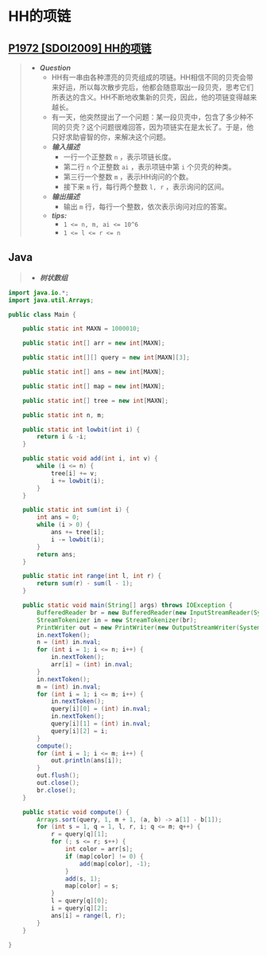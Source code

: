 # HH的项链

## [P1972 [SDOI2009] HH的项链](https://www.luogu.com.cn/problem/P1972)

> - ***Question***
>   - HH有一串由各种漂亮的贝壳组成的项链。HH相信不同的贝壳会带来好运，所以每次散步完后，他都会随意取出一段贝壳，思考它们所表达的含义。HH不断地收集新的贝壳，因此，他的项链变得越来越长。
>   - 有一天，他突然提出了一个问题：某一段贝壳中，包含了多少种不同的贝壳？这个问题很难回答，因为项链实在是太长了。于是，他只好求助睿智的你，来解决这个问题。
>   - ***输入描述***
>     - 一行一个正整数 `n` ，表示项链长度。
>     - 第二行 `n` 个正整数 `ai` ，表示项链中第 `i` 个贝壳的种类。
>     - 第三行一个整数 `m` ，表示HH询问的个数。
>     - 接下来 `m` 行，每行两个整数 `l, r` ，表示询问的区间。
>   - ***输出描述***
>     - 输出 `m` 行，每行一个整数，依次表示询问对应的答案。
>   - ***tips:***
>     - `1 <= n, m, ai <= 10^6`
>     - `1 <= l <= r <= n`

## Java

> - ***树状数组***

```java
import java.io.*;
import java.util.Arrays;

public class Main {

    public static int MAXN = 1000010;

    public static int[] arr = new int[MAXN];

    public static int[][] query = new int[MAXN][3];

    public static int[] ans = new int[MAXN];

    public static int[] map = new int[MAXN];

    public static int[] tree = new int[MAXN];

    public static int n, m;

    public static int lowbit(int i) {
        return i & -i;
    }

    public static void add(int i, int v) {
        while (i <= n) {
            tree[i] += v;
            i += lowbit(i);
        }
    }

    public static int sum(int i) {
        int ans = 0;
        while (i > 0) {
            ans += tree[i];
            i -= lowbit(i);
        }
        return ans;
    }

    public static int range(int l, int r) {
        return sum(r) - sum(l - 1);
    }

    public static void main(String[] args) throws IOException {
        BufferedReader br = new BufferedReader(new InputStreamReader(System.in));
        StreamTokenizer in = new StreamTokenizer(br);
        PrintWriter out = new PrintWriter(new OutputStreamWriter(System.out));
        in.nextToken();
        n = (int) in.nval;
        for (int i = 1; i <= n; i++) {
            in.nextToken();
            arr[i] = (int) in.nval;
        }
        in.nextToken();
        m = (int) in.nval;
        for (int i = 1; i <= m; i++) {
            in.nextToken();
            query[i][0] = (int) in.nval;
            in.nextToken();
            query[i][1] = (int) in.nval;
            query[i][2] = i;
        }
        compute();
        for (int i = 1; i <= m; i++) {
            out.println(ans[i]);
        }
        out.flush();
        out.close();
        br.close();
    }

    public static void compute() {
        Arrays.sort(query, 1, m + 1, (a, b) -> a[1] - b[1]);
        for (int s = 1, q = 1, l, r, i; q <= m; q++) {
            r = query[q][1];
            for (; s <= r; s++) {
                int color = arr[s];
                if (map[color] != 0) {
                    add(map[color], -1);
                }
                add(s, 1);
                map[color] = s;
            }
            l = query[q][0];
            i = query[q][2];
            ans[i] = range(l, r);
        }
    }

}
```

